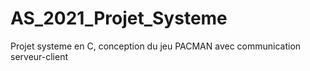 # AS_2021_Projet_Systeme
Projet systeme en C, conception du jeu PACMAN avec communication serveur-client

